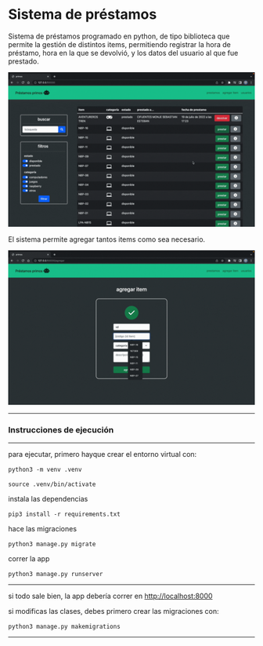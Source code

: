 # Sistema de préstamos

Sistema de préstamos programado en python, de tipo biblioteca que permite la gestión de distintos items, permitiendo registrar la hora de préstamo, hora en la que se devolvió, y los datos del usuario al que fue prestado.

![1669861310513](image/README/1669861310513.png)

El sistema permite agregar tantos items como sea necesario.

![1669861968296](image/README/1669861968296.png)

---

### Instrucciones de ejecución

---

para ejecutar, primero hayque crear el entorno virtual con:

```
python3 -m venv .venv
```

```
source .venv/bin/activate
```

instala las dependencias

```
pip3 install -r requirements.txt
```

hace las migraciones

```
python3 manage.py migrate
```

correr la app

```
python3 manage.py runserver
```

---

si todo sale bien, la app debería correr en [http://localhost:8000]()

si modificas las clases, debes primero crear las migraciones con:

```
python3 manage.py makemigrations
```

---
